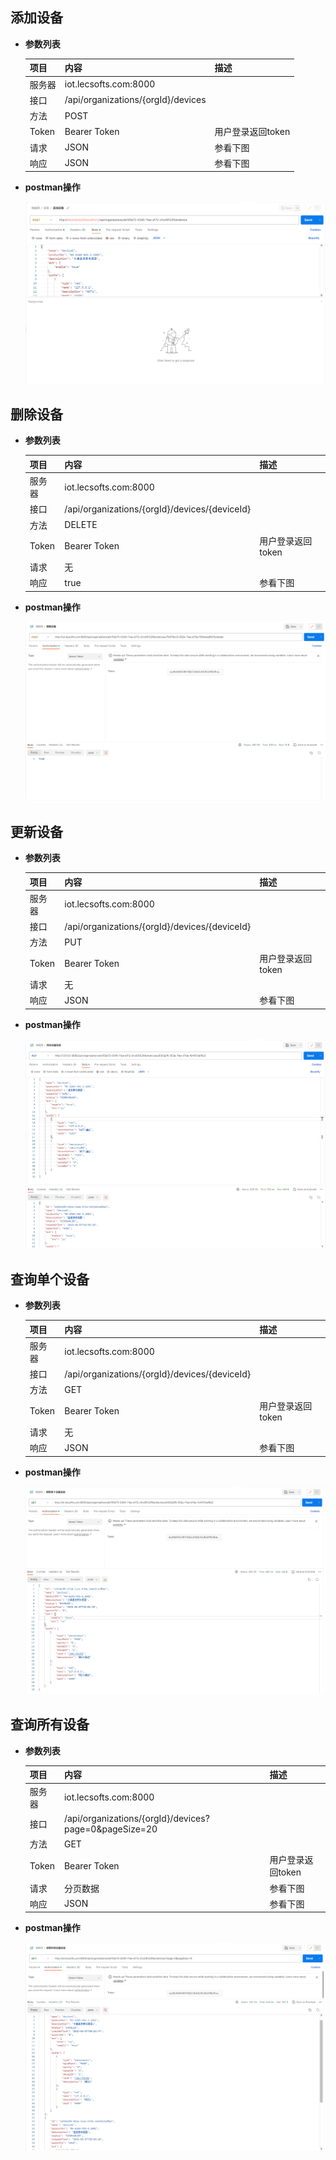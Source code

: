 ## 添加设备

- **参数列表**

    | 项目   | 内容                   | 描述              |
    |--------|------------------------|-------------------|
    | 服务器 | iot.lecsofts.com:8000  |                   |
    | 接口   | /api/organizations/{orgId}/devices |                   |
    | 方法   | POST                   |                   |
    | Token  | Bearer Token           | 用户登录返回token |
    | 请求   | JSON                   | 参看下图          |
    | 响应   | JSON                   | 参看下图          |

  
- **postman操作**
  
    ![framework](../img/add-device.png)


## 删除设备

- **参数列表**

    | 项目   | 内容                              | 描述              |
    |--------|-----------------------------------|-------------------|
    | 服务器 | iot.lecsofts.com:8000             |                   |
    | 接口   | /api/organizations/{orgId}/devices/{deviceId} |                   |
    | 方法   | DELETE                              |                   |
    | Token  | Bearer Token                      | 用户登录返回token |
    | 请求   | 无                                |                   |
    | 响应   | true                              | 参看下图          |

  
- **postman操作**
  
    ![framework](../img/delete-device.png)

## 更新设备

- **参数列表**

    | 项目   | 内容                              | 描述              |
    |--------|-----------------------------------|-------------------|
    | 服务器 | iot.lecsofts.com:8000             |                   |
    | 接口   | /api/organizations/{orgId}/devices/{deviceId} |                   |
    | 方法   | PUT                              |                   |
    | Token  | Bearer Token                      | 用户登录返回token |
    | 请求   | 无                                |                   |
    | 响应   | JSON                              | 参看下图          |

  
- **postman操作**
  
    ![framework](../img/update-device.png)

## 查询单个设备

- **参数列表**

    | 项目   | 内容                       | 描述              |
    |--------|----------------------------|-------------------|
    | 服务器 | iot.lecsofts.com:8000      |                   |
    | 接口   | /api/organizations/{orgId}/devices/{deviceId} |                   |
    | 方法   | GET                        |                   |
    | Token  | Bearer Token               | 用户登录返回token |
    | 请求   | 无                         |                   |
    | 响应   | JSON                       | 参看下图          |

  
- **postman操作**
  
    ![framework](../img/get-one-device.png)

## 查询所有设备

- **参数列表**

    | 项目   | 内容                                  | 描述              |
    |--------|---------------------------------------|-------------------|
    | 服务器 | iot.lecsofts.com:8000                 |                   |
    | 接口   | /api/organizations/{orgId}/devices?page=0&pageSize=20 |                   |
    | 方法   | GET                                   |                   |
    | Token  | Bearer Token                          | 用户登录返回token |
    | 请求   | 分页数据                              | 参看下图          |
    | 响应   | JSON                                  | 参看下图          |

  
- **postman操作**
  
    ![framework](../img/get-all-device.png)
